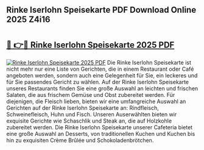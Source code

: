 ## Rinke Iserlohn Speisekarte PDF Download Online 2025 Z4i16

# <h2><a href="http://gcbmas.nevu.top/?p=Rinke+Iserlohn+Speisekarte">🔗 👉🔴 Rinke Iserlohn Speisekarte 2025 PDF</a></h2>

[![Rinke Iserlohn Speisekarte 2025 PDF](https://i.imgur.com/dBaPXMq.png)](http://gcbmas.nevu.top/?p=Rinke+Iserlohn+Speisekarte)
Die Rinke Iserlohn Speisekarte ist nicht mehr nur eine Liste von Gerichten, die in einem Restaurant oder Café angeboten werden, sondern auch eine Gelegenheit für Sie, ein leckeres und für Sie passendes Gericht zu wählen. Auf der Rinke Iserlohn Speisekarte unseres Restaurants finden Sie eine große Auswahl an leichten und frischen Salaten, die aus frischem Gemüse und Obst zubereitet werden. Für diejenigen, die Fleisch lieben, bieten wir eine umfangreiche Auswahl an Gerichten auf der Rinke Iserlohn Speisekarte an: Rindfleisch, Schweinefleisch, Huhn und Fisch. Unseren Auserwählten bieten wir exquisite Gerichte wie Schaschlik und Steak an, die auf Holzkohle zubereitet werden. Die Rinke Iserlohn Speisekarte unserer Cafeteria bietet eine große Auswahl an Desserts, von traditionellen Kuchen und Kuchen bis hin zu exquisiten Crème Brûlée und Schokoladenbrötchen.
